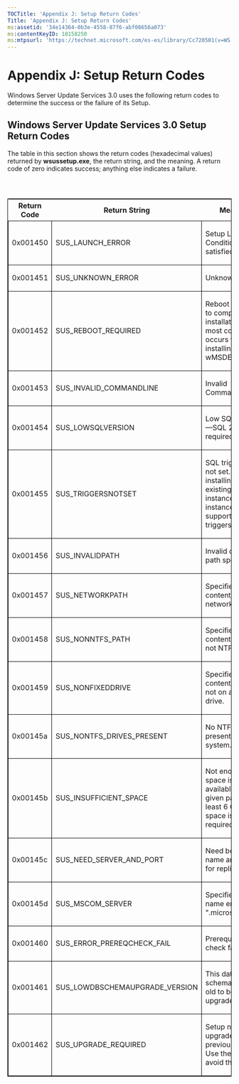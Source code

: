 ```yaml
---
TOCTitle: 'Appendix J: Setup Return Codes'
Title: 'Appendix J: Setup Return Codes'
ms:assetid: '34e14364-0b3e-4558-87f6-abf08656a073'
ms:contentKeyID: 18158250
ms:mtpsurl: 'https://technet.microsoft.com/es-es/library/Cc720501(v=WS.10)'
---
```


Appendix J: Setup Return Codes
==============================

Windows Server Update Services 3.0 uses the following return codes to determine the success or the failure of its Setup.

Windows Server Update Services 3.0 Setup Return Codes
-----------------------------------------------------

The table in this section shows the return codes (hexadecimal values) returned by **wsussetup.exe**, the return string, and the meaning. A return code of zero indicates success; anything else indicates a failure.

###  

<p> </p>
<table style="border:1px solid black;">
<colgroup>
<col width="33%" />
<col width="33%" />
<col width="33%" />
</colgroup>
<thead>
<tr class="header">
<th>Return Code</th>
<th>Return String</th>
<th>Meaning</th>
</tr>
</thead>
<tbody>
<tr class="odd">
<td style="border:1px solid black;"><p>0x001450</p></td>
<td style="border:1px solid black;"><p>SUS_LAUNCH_ERROR</p></td>
<td style="border:1px solid black;"><p>Setup Launch Conditions not satisfied.</p></td>
</tr>
<tr class="even">
<td style="border:1px solid black;"><p>0x001451</p></td>
<td style="border:1px solid black;"><p>SUS_UNKNOWN_ERROR</p></td>
<td style="border:1px solid black;"><p>Unknown error.</p></td>
</tr>
<tr class="odd">
<td style="border:1px solid black;"><p>0x001452</p></td>
<td style="border:1px solid black;"><p>SUS_REBOOT_REQUIRED</p></td>
<td style="border:1px solid black;"><p>Reboot required to complete the installation. This most commonly occurs when installing wMSDE.</p></td>
</tr>
<tr class="even">
<td style="border:1px solid black;"><p>0x001453</p></td>
<td style="border:1px solid black;"><p>SUS_INVALID_COMMANDLINE</p></td>
<td style="border:1px solid black;"><p>Invalid CommandLine</p></td>
</tr>
<tr class="odd">
<td style="border:1px solid black;"><p>0x001454</p></td>
<td style="border:1px solid black;"><p>SUS_LOWSQLVERSION</p></td>
<td style="border:1px solid black;"><p>Low SQL version—SQL 2005 is required.</p></td>
</tr>
<tr class="even">
<td style="border:1px solid black;"><p>0x001455</p></td>
<td style="border:1px solid black;"><p>SUS_TRIGGERSNOTSET</p></td>
<td style="border:1px solid black;"><p>SQL triggers are not set. When installing on an existing SQL instance, that instance must support nested triggers.</p></td>
</tr>
<tr class="odd">
<td style="border:1px solid black;"><p>0x001456</p></td>
<td style="border:1px solid black;"><p>SUS_INVALIDPATH</p></td>
<td style="border:1px solid black;"><p>Invalid content path specified.</p></td>
</tr>
<tr class="even">
<td style="border:1px solid black;"><p>0x001457</p></td>
<td style="border:1px solid black;"><p>SUS_NETWORKPATH</p></td>
<td style="border:1px solid black;"><p>Specified content path is a network path.</p></td>
</tr>
<tr class="odd">
<td style="border:1px solid black;"><p>0x001458</p></td>
<td style="border:1px solid black;"><p>SUS_NONNTFS_PATH</p></td>
<td style="border:1px solid black;"><p>Specified content path is not NTFS.</p></td>
</tr>
<tr class="even">
<td style="border:1px solid black;"><p>0x001459</p></td>
<td style="border:1px solid black;"><p>SUS_NONFIXEDDRIVE</p></td>
<td style="border:1px solid black;"><p>Specified content path is not on a fixed drive.</p></td>
</tr>
<tr class="odd">
<td style="border:1px solid black;"><p>0x00145a</p></td>
<td style="border:1px solid black;"><p>SUS_NONTFS_DRIVES_PRESENT</p></td>
<td style="border:1px solid black;"><p>No NTFS drives present on the system.</p></td>
</tr>
<tr class="even">
<td style="border:1px solid black;"><p>0x00145b</p></td>
<td style="border:1px solid black;"><p>SUS_INSUFFICIENT_SPACE</p></td>
<td style="border:1px solid black;"><p>Not enough space is available at the given path. At least 6 GB of space is required.</p></td>
</tr>
<tr class="odd">
<td style="border:1px solid black;"><p>0x00145c</p></td>
<td style="border:1px solid black;"><p>SUS_NEED_SERVER_AND_PORT</p></td>
<td style="border:1px solid black;"><p>Need both server name and port for replica mode.</p></td>
</tr>
<tr class="even">
<td style="border:1px solid black;"><p>0x00145d</p></td>
<td style="border:1px solid black;"><p>SUS_MSCOM_SERVER</p></td>
<td style="border:1px solid black;"><p>Specified server name ends in &quot;.microsoft.com&quot;.</p></td>
</tr>
<tr class="odd">
<td style="border:1px solid black;"><p>0x001460</p></td>
<td style="border:1px solid black;"><p>SUS_ERROR_PREREQCHECK_FAIL</p></td>
<td style="border:1px solid black;"><p>Prerequisite check failed.</p></td>
</tr>
<tr class="even">
<td style="border:1px solid black;"><p>0x001461</p></td>
<td style="border:1px solid black;"><p>SUS_LOWDBSCHEMAUPGRADE_VERSION</p></td>
<td style="border:1px solid black;"><p>This database schema is too old to be upgraded.</p></td>
</tr>
<tr class="odd">
<td style="border:1px solid black;"><p>0x001462</p></td>
<td style="border:1px solid black;"><p>SUS_UPGRADE_REQUIRED</p></td>
<td style="border:1px solid black;"><p>Setup needs to upgrade from a previous version. Use the /G to avoid this error.</p></td>
</tr>
</tbody>
</table>
